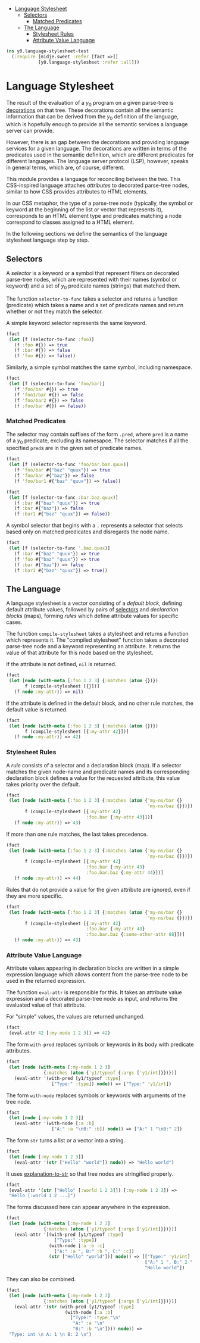 * [Language Stylesheet](#language-stylesheet)
  * [Selectors](#selectors)
    * [Matched Predicates](#matched-predicates)
  * [The Language](#the-language)
    * [Stylesheet Rules](#stylesheet-rules)
    * [Attribute Value Language](#attribute-value-language)
```clojure
(ns y0.language-stylesheet-test
  (:require [midje.sweet :refer [fact =>]]
            [y0.language-stylesheet :refer :all]))

```
# Language Stylesheet

The result of the evaluation of a $y_0$ program on a given parse-tree is
[decorations](rules.md#tracing-definitions) on that tree. These decorations
contain all the semantic information that can be derived from the $y_0$
definition of the language, which is hopefully enough to provide all the
semantic services a language server can provide.

However, there is an gap between the decorations and providing language
services for a given language. The decorations are written in terms of the
predicates used in the semantic definition, which are different predicates
for different languages. The language server protocol (LSP), however, speaks
in general terms, which are, of course, different.

This module provides a language for reconciling between the two. This
CSS-inspired language attaches _attributes_ to decorated parse-tree nodes,
similar to how CSS provides attributes to HTML elements.

In our CSS metaphor, the type of a parse-tree node (typically, the symbol or
keyword at the beginning of the list or vector that represents it),
corresponds to an HTML element type and predicates matching a node correspond
to classes assigned to a HTML element.

In the following sections we define the semantics of the language stylesheet
language step by step.

## Selectors

A _selector_ is a keyword or a symbol that represent filters on decorated
parse-tree nodes, which are represented with their names (symbol or keyword)
and a set of $y_0$ predicate names (strings) that matched them.

The function `selector-to-func` takes a selector and returns a function
(predicate) which takes a name and a set of predicate names and return
whether or not they match the selector.

A simple keyword selector represents the same keyword.
```clojure
(fact
 (let [f (selector-to-func :foo)]
   (f :foo #{}) => true
   (f :bar #{}) => false
   (f 'foo #{}) => false))

```
Similarly, a simple symbol matches the same symbol, including namespace.
```clojure
(fact
 (let [f (selector-to-func 'foo/bar)]
   (f 'foo/bar #{}) => true
   (f 'foo1/bar #{}) => false
   (f 'foo/bar2 #{}) => false
   (f :foo/bar #{}) => false))

```
### Matched Predicates

The selector may contain suffixes of the form `.pred`, where `pred` is a name
of a $y_0$ predicate, excluding its namesapce. The selector matches if all
the specified `pred`s are in the given set of predicate names.
```clojure
(fact
 (let [f (selector-to-func 'foo/bar.baz.quux)]
   (f 'foo/bar #{"baz" "quux"}) => true
   (f 'foo/bar #{"baz"}) => false
   (f 'foo/bar1 #{"baz" "quux"}) => false))

(fact
 (let [f (selector-to-func :bar.baz.quux)]
   (f :bar #{"baz" "quux"}) => true
   (f :bar #{"baz"}) => false
   (f :bar1 #{"baz" "quux"}) => false))

```
A symbol selector that begins with a `.` represents a selector that selects
based only on matched predicates and disregards the node name.
```clojure
(fact
 (let [f (selector-to-func '.baz.quux)]
   (f :bar #{"baz" "quux"}) => true
   (f 'foo #{"baz" "quux"}) => true
   (f :bar #{"baz"}) => false
   (f :bar1 #{"baz" "quux"}) => true))

```
## The Language

A language stylesheet is a vector consisting of a _default block_, defining
default attribute values, followed by pairs of [selectors](#selectors) and
_declaration blocks_ (maps), forming _rules_ which define attribute values
for specific cases.

The function `compile-stylesheet` takes a stylesheet and returns a function
which represents it. The "compiled stylesheet" function takes a decorated
parse-tree node and a keyword representing an attribute. It returns the value
of that attribute for this node based on the stylesheet.

If the attribute is not defined, `nil` is returned.
```clojure
(fact
 (let [node (with-meta [:foo 1 2 3] {:matches (atom {})})
       f (compile-stylesheet [{}])]
   (f node :my-attr)) => nil)

```
If the attribute is defined in the default block, and no other rule matches,
the default value is returned.
```clojure
(fact
 (let [node (with-meta [:foo 1 2 3] {:matches (atom {})})
       f (compile-stylesheet [{:my-attr 42}])]
   (f node :my-attr)) => 42)

```
### Stylesheet Rules

A _rule_ consists of a selector and a declaration block (map). If a selector
matches the given node-name and predicate names and its corresponding
declaration block defines a value for the requested attribute, this value
takes priority over the default.
```clojure
(fact
 (let [node (with-meta [:foo 1 2 3] {:matches (atom {'my-ns/bar {}
                                                     'my-ns/baz {}})})
       f (compile-stylesheet [{:my-attr 42}
                              :foo.bar {:my-attr 43}])]
   (f node :my-attr)) => 43)

```
If more than one rule matches, the last takes precedence.
```clojure
(fact
 (let [node (with-meta [:foo 1 2 3] {:matches (atom {'my-ns/bar {}
                                                     'my-ns/baz {}})})
       f (compile-stylesheet [{:my-attr 42}
                              :foo.bar {:my-attr 43}
                              :foo.bar.baz {:my-attr 44}])]
   (f node :my-attr)) => 44)

```
Rules that do not provide a value for the given attribute are ignored, even
if they are more specific.
```clojure
(fact
 (let [node (with-meta [:foo 1 2 3] {:matches (atom {'my-ns/bar {}
                                                     'my-ns/baz {}})})
       f (compile-stylesheet [{:my-attr 42}
                              :foo.bar {:my-attr 43}
                              :foo.bar.baz {:some-other-attr 88}])]
   (f node :my-attr)) => 43)

```
### Attribute Value Language

Attribute values appearing in declaration blocks are written in a simple
expression language which allows content from the parse-tree node to be used
in the returned expression.

The function `eval-attr` is responsible for this. It takes an attribute value
expression and a decorated parse-tree node as input, and returns the
evaluated value of that attribute.

For "simple" values, the values are returned unchanged.
```clojure
(fact
 (eval-attr 42 [:my-node 1 2 3]) => 42)

```
The form `with-pred` replaces symbols or keywords in its body with predicate
attributes.
```clojure
(fact
 (let [node (with-meta [:my-node 1 2 3]
              {:matches (atom {'y1/typeof {:args ['y1/int]}})})]
   (eval-attr '(with-pred [y1/typeof :type]
                 ["Type:" :type]) node)) => ["Type:" 'y1/int])

```
The form `with-node` replaces symbols or keywords with arguments of the tree
node.
```clojure
(fact
 (let [node [:my-node 1 2 3]]
   (eval-attr '(with-node [:a :b]
                 ["A:" :a "\nB:" :b]) node)) => ["A:" 1 "\nB:" 2])

```
The form `str` turns a list or a vector into a string.
```clojure
(fact
 (let [node [:my-node 1 2 3]]
   (eval-attr '(str ["Hello" "world"]) node)) => "Hello world")

```
It uses [explanation-to-str](explanation.md#stringifying-explanations) so
that tree nodes are stringified properly.
```clojure
(fact
 (eval-attr '(str ["Hello" [:world 1 2 3]]) [:my-node 1 2 3]) =>
 "Hello [:world 1 2 ...]")

```
The forms discussed here can appear anywhere in the expression.
```clojure
(fact
 (let [node (with-meta [:my-node 1 2 3]
              {:matches (atom {'y1/typeof {:args ['y1/int]}})})]
   (eval-attr '[(with-pred [y1/typeof :type]
                  ["Type:" :type])
                (with-node [:a :b :c]
                  ["A:" :a ", B:" :b ", C:" :c])
                (str ["Hello" "world"])] node)) => [["Type:" 'y1/int]
                                                    ["A:" 1 ", B:" 2 ", C:" 3]
                                                    "Hello world"])

```
They can also be combined.
```clojure
(fact
 (let [node (with-meta [:my-node 1 2 3]
              {:matches (atom {'y1/typeof {:args ['y1/int]}})})]
   (eval-attr '(str (with-pred [y1/typeof :type]
                      (with-node [:a :b]
                        ["Type:" :type "\n"
                         "A:" :a "\n"
                         "B:" :b "\n"]))) node)) =>
 "Type: int \n A: 1 \n B: 2 \n")
```

